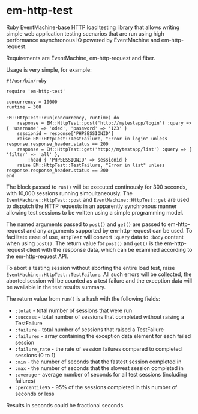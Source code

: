 em-http-test
============

Ruby EventMachine-base HTTP load testing library that allows writing simple web application testing scenarios
that are run using high performance asynchronous IO powered by EventMachine and em-http-request.

Requirements are EventMachine, em-http-request and fiber.

Usage is very simple, for example:

    #!/usr/bin/ruby

    require 'em-http-test'

    concurrency = 10000
    runtime = 300

    EM::HttpTest::run(concurrency, runtime) do
        response = EM::HttpTest::post('http://mytestapp/login') :query => { 'username' => 'oded', 'password' => '123' }
        sessionid = response['PHPSESSIONID']
        raise EM::HttpTest::TestFailure, "Error in login" unless response.response_header.status == 200
        response = EM::HttpTest::get('http://mytestapp/list') :query => { 'filter' => 'all' },
            :head { 'PHPSESSIONID' => sessionid }
        raise EM::HttpTest::TestFailure, "Error in list" unless response.response_header.status == 200
    end

The block passed to `run()` will be executed continously for 300 seconds, with 10,000 sessions running simoultaneously.
The `EventMachine::HttpTest::post` and `EventMachine::HttpTest::get` are used to dispatch the HTTP requests in an
apparently synchronous manner allowing test sessions to be written using a simple programming model. 

The named arguments passed to `post()` and `get()` are passed to em-http-request and any arguments supported by 
em-http-request can be used. To facilitate ease of use, `HttpTest` will convert `:query` data to `:body` content
when using `post()`. The return value for `post()` and `get()` is the em-http-request client with the response
data, which can be examined according to the em-http-request API.

To abort a testing session without aborting the entire load test, raise `EventMachine::HttpTest::TestFailure`. All such
errors will be collected, the aborted session will be counted as a test failure and the exception data will be available
in the test results summary.

The return value from `run()` is a hash with the following fields:

* `:total`       - total number of sessions that were run
* `:success`      - total number of sessions that completed without raising a TestFailure
* `:failure`      - total number of sessions that raised a TestFailure
* `:failures`     - array containing the exception data element for each failed session
* `:failure_rate` - the rate of session failures compared to completed sessions (0 to 1)
* `:min`          - the number of seconds that the fastest session completed in
* `:max`          - the number of seconds that the slowest session completed in
* `:average`      - average number of seconds for all test sessions (including failures)
* `:percentile95` - 95% of the sessions completed in this number of seconds or less

Results in seconds could be fractional seconds.
